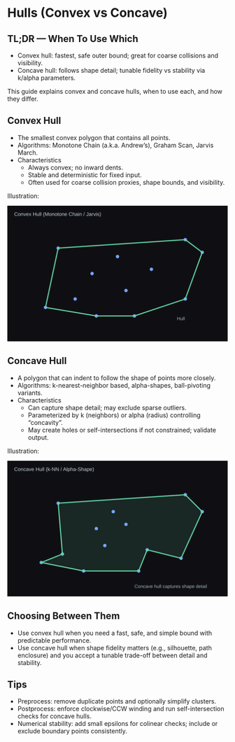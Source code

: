 # Hulls (Convex vs Concave)

## TL;DR — When To Use Which

- Convex hull: fastest, safe outer bound; great for coarse collisions and visibility.
- Concave hull: follows shape detail; tunable fidelity vs stability via k/alpha parameters.

This guide explains convex and concave hulls, when to use each, and how they differ.

## Convex Hull

- The smallest convex polygon that contains all points.
- Algorithms: Monotone Chain (a.k.a. Andrew’s), Graham Scan, Jarvis March.
- Characteristics
  - Always convex; no inward dents.
  - Stable and deterministic for fixed input.
  - Often used for coarse collision proxies, shape bounds, and visibility.

Illustration:

![Convex Hull](Docs/Images/convex_hull.svg)

## Concave Hull

- A polygon that can indent to follow the shape of points more closely.
- Algorithms: k-nearest-neighbor based, alpha-shapes, ball-pivoting variants.
- Characteristics
  - Can capture shape detail; may exclude sparse outliers.
  - Parameterized by k (neighbors) or alpha (radius) controlling “concavity”.
  - May create holes or self-intersections if not constrained; validate output.

Illustration:

![Concave Hull](Docs/Images/concave_hull.svg)

## Choosing Between Them

- Use convex hull when you need a fast, safe, and simple bound with predictable performance.
- Use concave hull when shape fidelity matters (e.g., silhouette, path enclosure) and you accept a tunable trade-off between detail and stability.

## Tips

- Preprocess: remove duplicate points and optionally simplify clusters.
- Postprocess: enforce clockwise/CCW winding and run self-intersection checks for concave hulls.
- Numerical stability: add small epsilons for colinear checks; include or exclude boundary points consistently.
